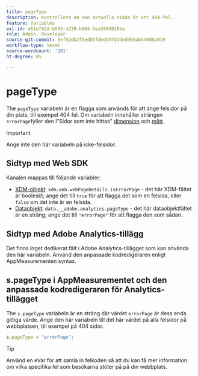 ```yaml
---
title: pageType
description: Kontrollera om den aktuella sidan är ett 404-fel.
feature: Variables
exl-id: e61ef82d-b583-4230-b904-5ea3584910be
role: Admin, Developer
source-git-commit: 5ef92db2f5edb5fded497dddedd56abd49d8a019
workflow-type: tm+mt
source-wordcount: '201'
ht-degree: 0%

---
```


# pageType

The `pageType` variabeln är en flagga som används för att ange felsidor på din plats, till exempel 404 fel. Om variabeln innehåller strängen `errorPage`fyller den i&quot;Sidor som inte hittas&quot; [dimension](/help/components/dimensions/pages-not-found.md) och [mått](/help/components/metrics/pages-not-found.md).

>[!IMPORTANT]
>
>Ange inte den här variabeln på icke-felsidor.

## Sidtyp med Web SDK

Kanalen mappas till följande variabler:

* [XDM-objekt](/help/implement/aep-edge/xdm-var-mapping.md): `xdm.web.webPageDetails.isErrorPage` - det här XDM-fältet är booleskt; ange det till `true` för att flagga det som en felsida, eller `false` om det inte är en felsida.
* [Dataobjekt](/help/implement/aep-edge/data-var-mapping.md): `data.__adobe.analytics.pageType` - det här dataobjektfältet är en sträng; ange det till `"errorPage"` för att flagga den som sådan.

## Sidtyp med Adobe Analytics-tillägg

Det finns inget dedikerat fält i Adobe Analytics-tillägget som kan använda den här variabeln. Använd den anpassade kodredigeraren enligt AppMeasurementen syntax.

## s.pageType i AppMeasurementet och den anpassade kodredigeraren för Analytics-tillägget

The `s.pageType` variabeln är en sträng där värdet `errorPage` är dess enda giltiga värde. Ange den här variabeln till det här värdet på alla felsidor på webbplatsen, till exempel på 404 sidor.

```js
s.pageType = "errorPage";
```

>[!TIP]
>
>Använd en eVar för att samla in felkoden så att du kan få mer information om vilka specifika fel som besökarna stöter på på din webbplats.
